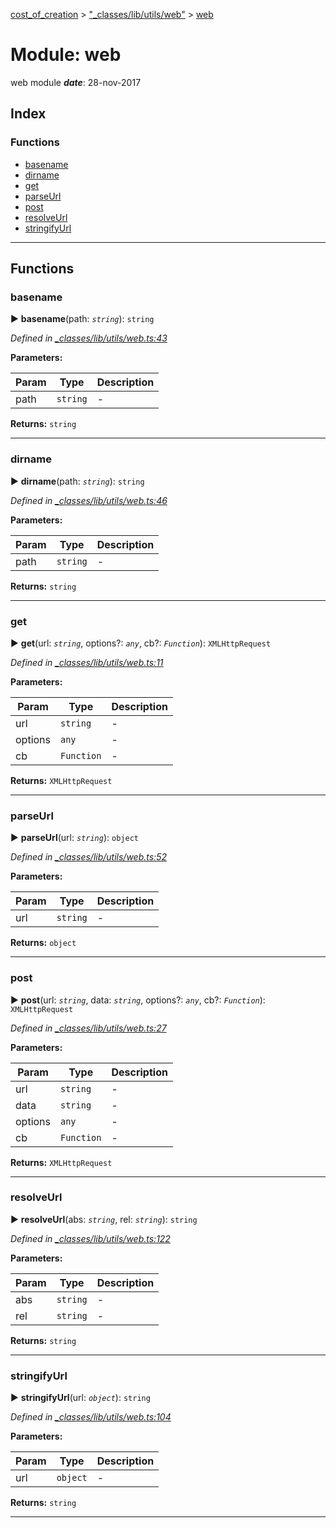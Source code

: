 [cost_of_creation](../README.md) > ["_classes/lib/utils/web"](../modules/__classes_lib_utils_web_.md) > [web](../modules/__classes_lib_utils_web_.web.md)



# Module: web


web module
*__date__*: 28-nov-2017


## Index

### Functions

* [basename](__classes_lib_utils_web_.web.md#basename)
* [dirname](__classes_lib_utils_web_.web.md#dirname)
* [get](__classes_lib_utils_web_.web.md#get)
* [parseUrl](__classes_lib_utils_web_.web.md#parseurl)
* [post](__classes_lib_utils_web_.web.md#post)
* [resolveUrl](__classes_lib_utils_web_.web.md#resolveurl)
* [stringifyUrl](__classes_lib_utils_web_.web.md#stringifyurl)



---
## Functions
<a id="basename"></a>

###  basename

► **basename**(path: *`string`*): `string`



*Defined in [_classes/lib/utils/web.ts:43](https://github.com/codeartisticninja/cost_of_creation/blob/6562fe6/src/script/_classes/lib/utils/web.ts#L43)*



**Parameters:**

| Param | Type | Description |
| ------ | ------ | ------ |
| path | `string`   |  - |





**Returns:** `string`





___

<a id="dirname"></a>

###  dirname

► **dirname**(path: *`string`*): `string`



*Defined in [_classes/lib/utils/web.ts:46](https://github.com/codeartisticninja/cost_of_creation/blob/6562fe6/src/script/_classes/lib/utils/web.ts#L46)*



**Parameters:**

| Param | Type | Description |
| ------ | ------ | ------ |
| path | `string`   |  - |





**Returns:** `string`





___

<a id="get"></a>

###  get

► **get**(url: *`string`*, options?: *`any`*, cb?: *`Function`*): `XMLHttpRequest`



*Defined in [_classes/lib/utils/web.ts:11](https://github.com/codeartisticninja/cost_of_creation/blob/6562fe6/src/script/_classes/lib/utils/web.ts#L11)*



**Parameters:**

| Param | Type | Description |
| ------ | ------ | ------ |
| url | `string`   |  - |
| options | `any`   |  - |
| cb | `Function`   |  - |





**Returns:** `XMLHttpRequest`





___

<a id="parseurl"></a>

###  parseUrl

► **parseUrl**(url: *`string`*): `object`



*Defined in [_classes/lib/utils/web.ts:52](https://github.com/codeartisticninja/cost_of_creation/blob/6562fe6/src/script/_classes/lib/utils/web.ts#L52)*



**Parameters:**

| Param | Type | Description |
| ------ | ------ | ------ |
| url | `string`   |  - |





**Returns:** `object`





___

<a id="post"></a>

###  post

► **post**(url: *`string`*, data: *`string`*, options?: *`any`*, cb?: *`Function`*): `XMLHttpRequest`



*Defined in [_classes/lib/utils/web.ts:27](https://github.com/codeartisticninja/cost_of_creation/blob/6562fe6/src/script/_classes/lib/utils/web.ts#L27)*



**Parameters:**

| Param | Type | Description |
| ------ | ------ | ------ |
| url | `string`   |  - |
| data | `string`   |  - |
| options | `any`   |  - |
| cb | `Function`   |  - |





**Returns:** `XMLHttpRequest`





___

<a id="resolveurl"></a>

###  resolveUrl

► **resolveUrl**(abs: *`string`*, rel: *`string`*): `string`



*Defined in [_classes/lib/utils/web.ts:122](https://github.com/codeartisticninja/cost_of_creation/blob/6562fe6/src/script/_classes/lib/utils/web.ts#L122)*



**Parameters:**

| Param | Type | Description |
| ------ | ------ | ------ |
| abs | `string`   |  - |
| rel | `string`   |  - |





**Returns:** `string`





___

<a id="stringifyurl"></a>

###  stringifyUrl

► **stringifyUrl**(url: *`object`*): `string`



*Defined in [_classes/lib/utils/web.ts:104](https://github.com/codeartisticninja/cost_of_creation/blob/6562fe6/src/script/_classes/lib/utils/web.ts#L104)*



**Parameters:**

| Param | Type | Description |
| ------ | ------ | ------ |
| url | `object`   |  - |





**Returns:** `string`





___


